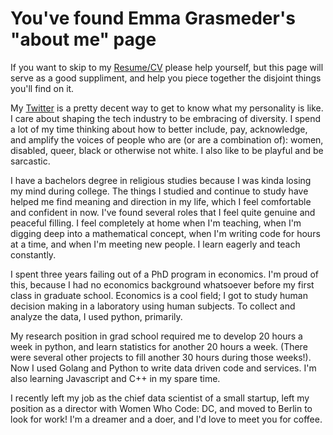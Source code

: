 # You've found Emma Grasmeder's "about me" page

If you want to skip to my [Resume/CV](https://github.com/emmagras/about/blob/master/cv.md) please help yourself, but this page will serve as a good suppliment, and help you piece together the disjoint things you'll find on it.

My [Twitter](https://twitter.com/emma_gras) is a pretty decent way to get to know what my personality is like. I care about shaping the tech industry to be embracing of diversity. I spend a lot of my time thinking about how to better include, pay, acknowledge, and amplify the voices of people who are (or are a combination of): women, disabled, queer, black or otherwise not white. I also like to be playful and be sarcastic. 

I have a bachelors degree in religious studies because I was kinda losing my mind during college. The things I studied and continue to study have helped me find meaning and direction in my life, which I feel comfortable and confident in now. I've found several roles that I feel quite genuine and peaceful filling. I feel completely at home when I'm teaching, when I'm digging deep into a mathematical concept, when I'm writing code for hours at a time, and when I'm meeting new people. I learn eagerly and teach constantly. 

I spent three years failing out of a PhD program in economics. I'm proud of this, because I had no economics background whatsoever before my first class in graduate school. Economics is a cool field; I got to study human decision making in a laboratory using human subjects. To collect and analyze the data, I used python, primarily. 

My research position in grad school required me to develop 20 hours a week in python, and learn statistics for another 20 hours a week. (There were several other projects to fill another 30 hours during those weeks!). Now I used Golang and Python to write data driven code and services. I'm also learning Javascript and C++ in my spare time. 

I recently left my job as the chief data scientist of a small startup, left my position as a director with Women Who Code: DC, and moved to Berlin to look for work! I'm a dreamer and a doer, and I'd love to meet you for coffee.

